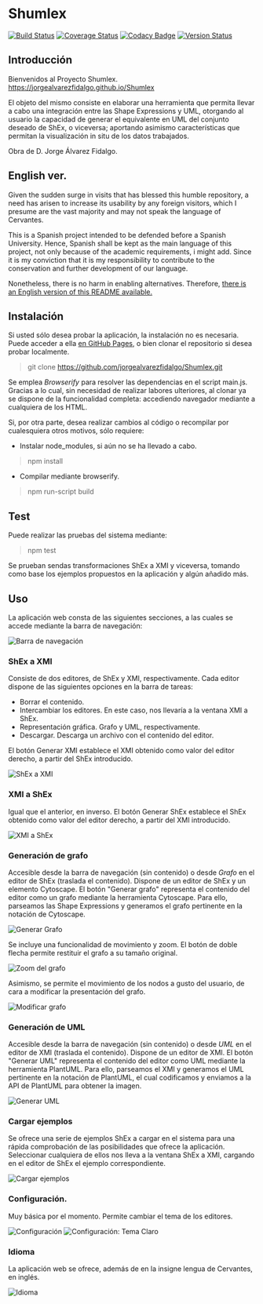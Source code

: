 # Shumlex
[![Build Status](https://travis-ci.org/jorgealvarezfidalgo/Shumlex.svg?branch=master)](https://travis-ci.org/jorgealvarezfidalgo/Shumlex)
[![Coverage Status](https://coveralls.io/repos/github/jorgealvarezfidalgo/Shumlex/badge.svg?branch=master)](https://coveralls.io/github/jorgealvarezfidalgo/Shumlex?branch=master)
[![Codacy Badge](https://api.codacy.com/project/badge/Grade/f7a79a92342844138f7fa6f8095f12a7)](https://app.codacy.com/manual/jorgealvarezfidalgo/Shumlex?utm_source=github.com&utm_medium=referral&utm_content=jorgealvarezfidalgo/Shumlex&utm_campaign=Badge_Grade_Dashboard)
[![Version Status](https://img.shields.io/badge/version-1.0.0-green.svg)](https://jorgealvarezfidalgo.github.io/Shumlex/)

## Introducción
Bienvenidos al Proyecto Shumlex. 
https://jorgealvarezfidalgo.github.io/Shumlex

El objeto del mismo consiste en elaborar una herramienta que permita llevar a cabo una integración entre las Shape Expressions y UML, otorgando al usuario la capacidad de generar el equivalente en UML del conjunto deseado de ShEx, o viceversa; aportando asimismo características que permitan la visualización in situ de los datos trabajados.

Obra de D. Jorge Álvarez Fidalgo.

## English ver.

Given the sudden surge in visits that has blessed this humble repository, a need has arisen to increase its usability by any foreign visitors, which I presume are the vast majority and may not speak the language of Cervantes.

This is a Spanish project intended to be defended before a Spanish University. Hence, Spanish shall be kept as the main language of this project, not only because of the academic requirements, i might add. Since it is my conviction that it is my responsibility to contribute to the conservation and further development of our language.

Nonetheless, there is no harm in enabling alternatives. Therefore, [there is an English version of this README available.](https://github.com/jorgealvarezfidalgo/Shumlex/blob/master/README_EN.md)

## Instalación

Si usted sólo desea probar la aplicación, la instalación no es necesaria. Puede acceder a ella  [en GitHub Pages](https://jorgealvarezfidalgo.github.io/Shumlex), o bien clonar el repositorio si desea probar localmente.
> git clone https://github.com/jorgealvarezfidalgo/Shumlex.git

Se emplea _Browserify_ para resolver las dependencias en el script main.js. Gracias a lo cual, sin necesidad de realizar labores ulteriores, al clonar ya se dispone de la funcionalidad completa: accediendo navegador mediante a cualquiera de los HTML.

Si, por otra parte, desea realizar cambios al código o recompilar por cualesquiera otros motivos, sólo requiere:

* Instalar node_modules, si aún no se ha llevado a cabo.
> npm install

* Compilar mediante browserify.
> npm run-script build

## Test

Puede realizar las pruebas del sistema mediante:
> npm test

Se prueban sendas transformaciones ShEx a XMI y viceversa, tomando como base los ejemplos propuestos en la aplicación y algún añadido más.

## Uso

La aplicación web consta de las siguientes secciones, a las cuales se accede mediante la barra de navegación:

![Barra de navegación](https://github.com/jorgealvarezfidalgo/Shumlex/blob/master/docs/img/navbar.PNG)

### ShEx a XMI
Consiste de dos editores, de ShEx y XMI, respectivamente. Cada editor dispone de las siguientes opciones en la barra de tareas:
* Borrar el contenido.
* Intercambiar los editores. En este caso, nos llevaría a la ventana XMI a ShEx.
* Representación gráfica. Grafo y UML, respectivamente.
* Descargar. Descarga un archivo con el contenido del editor.

El botón Generar XMI establece el XMI obtenido como valor del editor derecho, a partir del ShEx introducido.


![ShEx a XMI](https://github.com/jorgealvarezfidalgo/Shumlex/blob/master/docs/img/shexxmi.PNG)

### XMI a ShEx
Igual que el anterior, en inverso. 
El botón Generar ShEx establece el ShEx obtenido como valor del editor derecho, a partir del XMI introducido.


![XMI a ShEx](https://github.com/jorgealvarezfidalgo/Shumlex/blob/master/docs/img/xmishex.PNG)

### Generación de grafo
Accesible desde la barra de navegación (sin contenido) o desde _Grafo_ en el editor de ShEx (traslada el contenido).
Dispone de un editor de ShEx y un elemento Cytoscape.
El botón "Generar grafo" representa el contenido del editor como un grafo mediante la herramienta Cytoscape. Para ello, parseamos las Shape Expressions y generamos el grafo pertinente en la notación de Cytoscape.

![Generar Grafo](https://github.com/jorgealvarezfidalgo/Shumlex/blob/master/docs/img/grafo1.PNG)

Se incluye una funcionalidad de movimiento y zoom. El botón de doble flecha permite restituir el grafo a su tamaño original.

![Zoom del grafo](https://github.com/jorgealvarezfidalgo/Shumlex/blob/master/docs/img/grafo2.PNG)

Asimismo, se permite el movimiento de los nodos a gusto del usuario, de cara a modificar la presentación del grafo.

![Modificar grafo](https://github.com/jorgealvarezfidalgo/Shumlex/blob/master/docs/img/grafo3.PNG)

### Generación de UML
Accesible desde la barra de navegación (sin contenido) o desde _UML_ en el editor de XMI (traslada el contenido).
Dispone de un editor de XMI.
El botón "Generar UML" representa el contenido del editor como UML mediante la herramienta PlantUML. Para ello, parseamos el XMI y generamos el UML pertinente en la notación de PlantUML, el cual codificamos y enviamos a la API de PlantUML para obtener la imagen.

![Generar UML](https://github.com/jorgealvarezfidalgo/Shumlex/blob/master/docs/img/uml.PNG)

### Cargar ejemplos
Se ofrece una serie de ejemplos ShEx a cargar en el sistema para una rápida comprobación de las posibilidades que ofrece la aplicación. Seleccionar cualquiera de ellos nos lleva a la ventana ShEx a XMI, cargando en el editor de ShEx el ejemplo correspondiente.

![Cargar ejemplos](https://github.com/jorgealvarezfidalgo/Shumlex/blob/master/docs/img/Ejemplos.PNG)

### Configuración.
Muy básica por el momento. Permite cambiar el tema de los editores.

![Configuración](https://github.com/jorgealvarezfidalgo/Shumlex/blob/master/docs/img/conf1.PNG)
![Configuración: Tema Claro](https://github.com/jorgealvarezfidalgo/Shumlex/blob/master/docs/img/conf2.PNG)

### Idioma
La aplicación web se ofrece, además de en la insigne lengua de Cervantes, en inglés.

![Idioma](https://github.com/jorgealvarezfidalgo/Shumlex/blob/master/docs/img/idioma.PNG)

